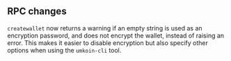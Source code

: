 RPC changes
-----------
`createwallet` now returns a warning if an empty string is used as an encryption password, and does not encrypt the wallet, instead of raising an error.
This makes it easier to disable encryption but also specify other options when using the `umkoin-cli` tool.
